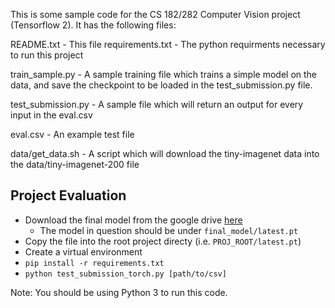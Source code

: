 This is some sample code for the CS 182/282 Computer Vision project (Tensorflow 2). It has the following files:


README.txt - This file
requirements.txt - The python requirments necessary to run this project

train_sample.py - A sample training file which trains a simple model on the data, and save the checkpoint to be loaded
                  in the test_submission.py file.

test_submission.py - A sample file which will return an output for every input in the eval.csv

eval.csv - An example test file

data/get_data.sh - A script which will download the tiny-imagenet data into the data/tiny-imagenet-200 file


## Project Evaluation
* Download the final model from the google drive [here](https://drive.google.com/open?id=1DYb9boOv-XIT-rv7fv-hmYeE2hW8R46c)
  * The model in question should be under `final_model/latest.pt`
* Copy the file into the root project directy (i.e. `PROJ_ROOT/latest.pt`)
* Create a virtual environment
* `pip install -r requirements.txt`
* `python test_submission_torch.py [path/to/csv]`

Note: You should be using Python 3 to run this code.
